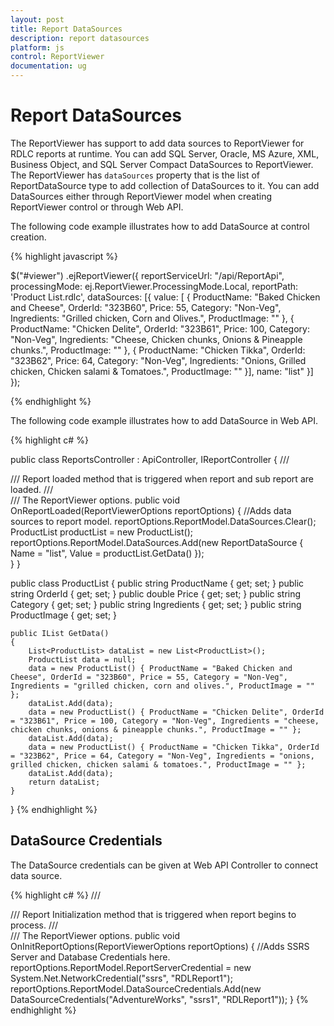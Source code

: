 ```yaml
---
layout: post
title: Report DataSources
description: report datasources
platform: js
control: ReportViewer
documentation: ug
---
```


# Report DataSources

The ReportViewer has support to add data sources to ReportViewer for RDLC reports at runtime. You can add SQL Server, Oracle, MS Azure, XML, Business Object, and SQL Server Compact DataSources to ReportViewer. The ReportViewer has `dataSources` property that is the list of ReportDataSource type to add collection of DataSources to it. You can add DataSources either through ReportViewer model when creating ReportViewer control or through Web API.

The following code example illustrates how to add DataSource at control creation.

{% highlight javascript %}

$("#viewer")
    .ejReportViewer({
        reportServiceUrl: "/api/ReportApi",
        processingMode: ej.ReportViewer.ProcessingMode.Local,
        reportPath: 'Product List.rdlc',
        dataSources: [{
            value: [
            {
                ProductName: "Baked Chicken and Cheese",
                OrderId: "323B60",
                Price: 55,
                Category: "Non-Veg",
                Ingredients: "Grilled chicken, Corn and Olives.",
                ProductImage: ""
            },
            {
                ProductName: "Chicken Delite",
                OrderId: "323B61",
                Price: 100,
                Category: "Non-Veg",
                Ingredients: "Cheese, Chicken chunks, Onions & Pineapple chunks.",
                ProductImage: ""
            },
            {
                ProductName: "Chicken Tikka",
                OrderId: "323B62",
                Price: 64,
                Category: "Non-Veg",
                Ingredients: "Onions, Grilled chicken, Chicken salami & Tomatoes.",
                ProductImage: ""
            }],
            name: "list"
        }]
    });
	
{% endhighlight %}

The following code example illustrates how to add DataSource in Web API.

{% highlight c# %}

public class ReportsController : ApiController, IReportController
{
    /// <summary>
    /// Report loaded method that is triggered when report and sub report are loaded.
    /// </summary>
    /// <param name="reportOptions">The ReportViewer options.</param>
    public void OnReportLoaded(ReportViewerOptions reportOptions)
    {
        //Adds data sources to report model.
        reportOptions.ReportModel.DataSources.Clear();
        ProductList productList = new ProductList();
        reportOptions.ReportModel.DataSources.Add(new ReportDataSource { Name = "list", Value = productList.GetData() });            
    }
}

public class ProductList
{
    public string ProductName { get; set; }
    public string OrderId { get; set; }
    public double Price { get; set; }
    public string Category { get; set; }
    public string Ingredients { get; set; }
    public string ProductImage { get; set; }
    
    public IList GetData()
    {
        List<ProductList> dataList = new List<ProductList>();
        ProductList data = null;
        data = new ProductList() { ProductName = "Baked Chicken and Cheese", OrderId = "323B60", Price = 55, Category = "Non-Veg", Ingredients = "grilled chicken, corn and olives.", ProductImage = "" };
        dataList.Add(data);
        data = new ProductList() { ProductName = "Chicken Delite", OrderId = "323B61", Price = 100, Category = "Non-Veg", Ingredients = "cheese, chicken chunks, onions & pineapple chunks.", ProductImage = "" };
        dataList.Add(data);
        data = new ProductList() { ProductName = "Chicken Tikka", OrderId = "323B62", Price = 64, Category = "Non-Veg", Ingredients = "onions, grilled chicken, chicken salami & tomatoes.", ProductImage = "" };
        dataList.Add(data);
        return dataList;
    }
}
{% endhighlight %}

## DataSource Credentials

The DataSource credentials can be given at Web API Controller to connect data source.

{% highlight c# %}
/// <summary>
/// Report Initialization method that is triggered when report begins to process.
/// </summary>
/// <param name="reportOptions">The ReportViewer options.</param>
public void OnInitReportOptions(ReportViewerOptions reportOptions)
{
   //Adds SSRS Server and Database Credentials here.
    reportOptions.ReportModel.ReportServerCredential = new System.Net.NetworkCredential("ssrs", "RDLReport1");
    reportOptions.ReportModel.DataSourceCredentials.Add(new DataSourceCredentials("AdventureWorks", "ssrs1", "RDLReport1"));
}
{% endhighlight %}



